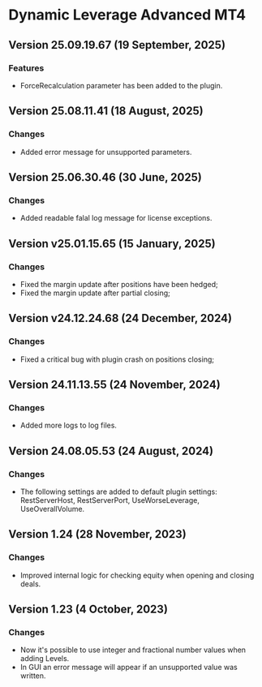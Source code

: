 # Dynamic Leverage Advanced MT4

## Version 25.09.19.67 (19 September, 2025)
### Features
* ForceRecalculation parameter has been added to the plugin.

## Version 25.08.11.41 (18 August, 2025)
### Changes
* Added error message for unsupported parameters.

## Version 25.06.30.46 (30 June, 2025)
### Changes
* Added readable falal log message for license exceptions.

## Version v25.01.15.65 (15 January, 2025)
### Changes
* Fixed the margin update after positions have been hedged;
* Fixed the margin update after partial closing;

## Version v24.12.24.68 (24 December, 2024)
### Changes
* Fixed a critical bug with plugin crash on positions closing; 

## Version 24.11.13.55 (24 November, 2024)
### Changes
* Added more logs to log files.

## Version 24.08.05.53 (24 August, 2024)
### Changes
* The following settings are added to default plugin settings: RestServerHost, RestServerPort, UseWorseLeverage, UseOverallVolume.

## Version 1.24 (28 November, 2023)
### Changes
* Improved internal logic for checking equity when opening and closing deals.

## Version 1.23 (4 October, 2023)
### Changes
* Now it's possible to use integer and fractional number values when adding Levels. 
* In GUI an error message will appear if an unsupported value was written.


